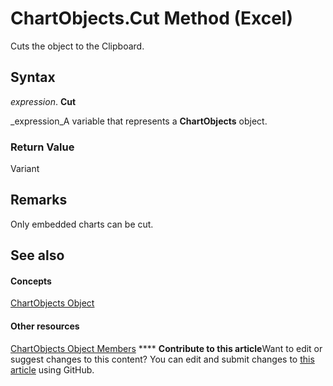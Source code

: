 
# ChartObjects.Cut Method (Excel)

Cuts the object to the Clipboard.


## Syntax

 _expression_. **Cut**

 _expression_A variable that represents a  **ChartObjects** object.


### Return Value

Variant


## Remarks

Only embedded charts can be cut.


## See also


#### Concepts


 [ChartObjects Object](67cf2d82-ed9b-b23d-836f-19b106bcc5ed.md)
#### Other resources


 [ChartObjects Object Members](9b6cdfd7-0926-fff0-ecc1-ce1cef00ebee.md)
****   **Contribute to this article**Want to edit or suggest changes to this content? You can edit and submit changes to  [this article](https://github.com/jhershey00/VBA_Excel_Test/OpenXMLCon/articles/842104f6-4317-8cac-5dd2-2ce2b1071052.md) using GitHub.


